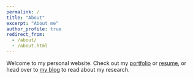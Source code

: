 ```yaml
---
permalink: /
title: "About"
excerpt: "About me"
author_profile: true
redirect_from: 
  - /about/
  - /about.html
---
```

Welcome to my personal website. Check out my [portfolio](https://jacobastern.com/portfolio) or [resume](https://jacobastern.com/files/resume.pdf), or head over to [my blog](http://jacobastern.com/blog) to read about my research.